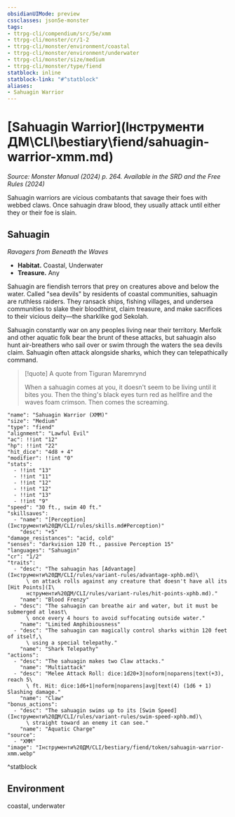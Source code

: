 ```yaml
---
obsidianUIMode: preview
cssclasses: json5e-monster
tags:
- ttrpg-cli/compendium/src/5e/xmm
- ttrpg-cli/monster/cr/1-2
- ttrpg-cli/monster/environment/coastal
- ttrpg-cli/monster/environment/underwater
- ttrpg-cli/monster/size/medium
- ttrpg-cli/monster/type/fiend
statblock: inline
statblock-link: "#^statblock"
aliases:
- Sahuagin Warrior
---
```

# [Sahuagin Warrior](Інструменти ДМ\CLI\bestiary\fiend/sahuagin-warrior-xmm.md)
*Source: Monster Manual (2024) p. 264. Available in the <span title='Systems Reference Document (5.2)'>SRD</span> and the Free Rules (2024)*  

Sahuagin warriors are vicious combatants that savage their foes with webbed claws. Once sahuagin draw blood, they usually attack until either they or their foe is slain.

## Sahuagin

*Ravagers from Beneath the Waves*

- **Habitat.** Coastal, Underwater  
- **Treasure.** Any  

Sahuagin are fiendish terrors that prey on creatures above and below the water. Called "sea devils" by residents of coastal communities, sahuagin are ruthless raiders. They ransack ships, fishing villages, and undersea communities to slake their bloodthirst, claim treasure, and make sacrifices to their vicious deity—the sharklike god Sekolah.

Sahuagin constantly war on any peoples living near their territory. Merfolk and other aquatic folk bear the brunt of these attacks, but sahuagin also hunt air-breathers who sail over or swim through the waters the sea devils claim. Sahuagin often attack alongside sharks, which they can telepathically command.

> [!quote] A quote from Tiguran Maremrynd  
> 
> When a sahuagin comes at you, it doesn't seem to be living until it bites you. Then the thing's black eyes turn red as hellfire and the waves foam crimson. Then comes the screaming.


```statblock
"name": "Sahuagin Warrior (XMM)"
"size": "Medium"
"type": "fiend"
"alignment": "Lawful Evil"
"ac": !!int "12"
"hp": !!int "22"
"hit_dice": "4d8 + 4"
"modifier": !!int "0"
"stats":
  - !!int "13"
  - !!int "11"
  - !!int "12"
  - !!int "12"
  - !!int "13"
  - !!int "9"
"speed": "30 ft., swim 40 ft."
"skillsaves":
  - "name": "[Perception](Інструменти%20ДМ/CLI/rules/skills.md#Perception)"
    "desc": "+5"
"damage_resistances": "acid, cold"
"senses": "darkvision 120 ft., passive Perception 15"
"languages": "Sahuagin"
"cr": "1/2"
"traits":
  - "desc": "The sahuagin has [Advantage](Інструменти%20ДМ/CLI/rules/variant-rules/advantage-xphb.md)\
      \ on attack rolls against any creature that doesn't have all its [Hit Points](І\
      нструменти%20ДМ/CLI/rules/variant-rules/hit-points-xphb.md)."
    "name": "Blood Frenzy"
  - "desc": "The sahuagin can breathe air and water, but it must be submerged at least\
      \ once every 4 hours to avoid suffocating outside water."
    "name": "Limited Amphibiousness"
  - "desc": "The sahuagin can magically control sharks within 120 feet of itself,\
      \ using a special telepathy."
    "name": "Shark Telepathy"
"actions":
  - "desc": "The sahuagin makes two Claw attacks."
    "name": "Multiattack"
  - "desc": "Melee Attack Roll: dice:1d20+3|noform|noparens|text(+3), reach 5\
      \ ft. Hit: dice:1d6+1|noform|noparens|avg|text(4) (1d6 + 1) Slashing damage."
    "name": "Claw"
"bonus_actions":
  - "desc": "The sahuagin swims up to its [Swim Speed](Інструменти%20ДМ/CLI/rules/variant-rules/swim-speed-xphb.md)\
      \ straight toward an enemy it can see."
    "name": "Aquatic Charge"
"source":
  - "XMM"
"image": "Інструменти%20ДМ/CLI/bestiary/fiend/token/sahuagin-warrior-xmm.webp"
```
^statblock

## Environment

coastal, underwater
